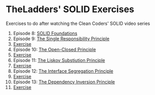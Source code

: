 TheLadders' SOLID Exercises
===============

Exercises to do after watching the Clean Coders' SOLID video series

1.  Episode 8:  [SOLID Foundations](http://www.cleancoders.com/codecast/clean-code-episode-8/show)
2.  Episode 9:  [The Single Responsibility Principle](http://www.cleancoders.com/codecast/clean-code-episode-9/show)
3.  [Exercise](https://github.com/wislocki/solid-exercises/tree/master/The-Single-Responsibility-Principle)
4.  Episode 10: [The Open-Closed Principle](http://www.cleancoders.com/codecast/clean-code-episode-10/show)
5.  [Exercise](https://github.com/wislocki/solid-exercises/tree/master/The-Open-Closed-Principle)
6.  Episode 11: [The Liskov Substiution Principle](http://www.cleancoders.com/codecast/clean-code-episode-11/show)
7.  [Exercise](https://github.com/wislocki/solid-exercises/tree/master/The-Liskov-Substitution-Principle)
8.  Episode 12: [The Interface Segregation Principle](http://www.cleancoders.com/codecast/clean-code-episode-12/show)
9.  [Exercise](https://github.com/wislocki/solid-exercises/tree/master/The-Interface-Segregation-Principle)
10. Episode 13: [The Dependency Inversion Principle](http://www.cleancoders.com/codecast/clean-code-episode-13/show)
11. [Exercise](https://github.com/wislocki/solid-exercises/tree/master/The-Dependency-Inversion-Principle)
